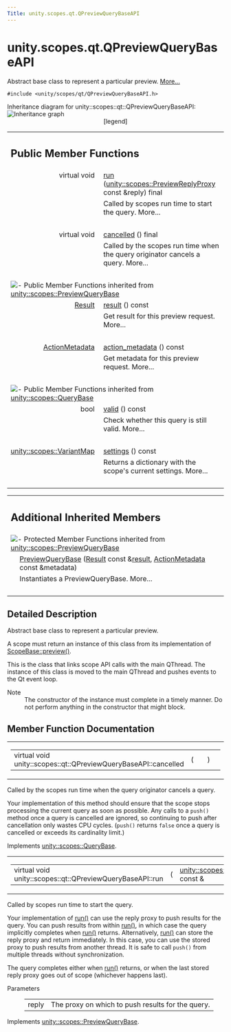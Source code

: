 ```yaml
---
Title: unity.scopes.qt.QPreviewQueryBaseAPI
---
```


# unity.scopes.qt.QPreviewQueryBaseAPI

<p>Abstract base class to represent a particular preview.  
<a href="#details">More...</a></p>
<p><code>#include &lt;unity/scopes/qt/QPreviewQueryBaseAPI.h&gt;</code></p>
Inheritance diagram for unity::scopes::qt::QPreviewQueryBaseAPI:
<img src="https://developer.ubuntu.com/static/devportal_uploaded/39a01a62-1ddc-4aa9-ae67-bdeeaa11f157-../unity.scopes.qt.QPreviewQueryBaseAPI/classunity_1_1scopes_1_1qt_1_1_q_preview_query_base_a_p_i__inherit__graph.png" border="0" usemap="#unity_1_1scopes_1_1qt_1_1_q_preview_query_base_a_p_i_inherit__map" alt="Inheritance graph"/>
<map name="unity_1_1scopes_1_1qt_1_1_q_preview_query_base_a_p_i_inherit__map" id="unity_1_1scopes_1_1qt_1_1_q_preview_query_base_a_p_i_inherit__map">
<area shape="rect" id="node3" href="https://developer.ubuntu.com../classunity_1_1scopes_1_1_preview_query_base.html" title="Abstract base class to represent a particular preview. " alt="" coords="103,80,333,107"/><area shape="rect" id="node4" href="https://developer.ubuntu.com../classunity_1_1scopes_1_1_query_base.html" title="Abstract server&#45;side base interface for a query that is executed inside a scope. " alt="" coords="127,5,309,32"/></map>
<center><span class="legend">[legend]</span></center>
<table class="memberdecls">
<tr class="heading"><td colspan="2"><h2 class="groupheader">
Public Member Functions</h2></td></tr>
<tr class="memitem:ab9aea9df41977a7d999967e525b3b3cf"><td class="memItemLeft" align="right" valign="top">virtual void&#160;</td><td class="memItemRight" valign="bottom"><a class="el" href="#ab9aea9df41977a7d999967e525b3b3cf">run</a> (<a class="el" href="unity.scopes.md#a7b46ef0e880da4c75314fe60bdd55754">unity::scopes::PreviewReplyProxy</a> const &amp;reply) final</td></tr>
<tr class="memdesc:ab9aea9df41977a7d999967e525b3b3cf"><td class="mdescLeft">&#160;</td><td class="mdescRight">Called by scopes run time to start the query.  More...<br /></td></tr>
<tr class="separator:ab9aea9df41977a7d999967e525b3b3cf"><td class="memSeparator" colspan="2">&#160;</td></tr>
<tr class="memitem:ac68c5e63e55f818a31a358c8f87ccdeb"><td class="memItemLeft" align="right" valign="top">virtual void&#160;</td><td class="memItemRight" valign="bottom"><a class="el" href="#ac68c5e63e55f818a31a358c8f87ccdeb">cancelled</a> () final</td></tr>
<tr class="memdesc:ac68c5e63e55f818a31a358c8f87ccdeb"><td class="mdescLeft">&#160;</td><td class="mdescRight">Called by the scopes run time when the query originator cancels a query.  More...<br /></td></tr>
<tr class="separator:ac68c5e63e55f818a31a358c8f87ccdeb"><td class="memSeparator" colspan="2">&#160;</td></tr>
<tr class="inherit_header pub_methods_classunity_1_1scopes_1_1_preview_query_base"><td colspan="2" onclick="javascript:toggleInherit('pub_methods_classunity_1_1scopes_1_1_preview_query_base')"><img src="https://developer.ubuntu.com/static/devportal_uploaded/a79d7f9d-9fae-400f-9b08-f3f034303c7a-../unity.scopes.qt.QPreviewQueryBaseAPI/closed.png" alt="-"/>&#160;Public Member Functions inherited from <a class="el" href="unity.scopes.PreviewQueryBase.md">unity::scopes::PreviewQueryBase</a></td></tr>
<tr class="memitem:af6887f9d12ffb69c94b2ddab8c1f99ba inherit pub_methods_classunity_1_1scopes_1_1_preview_query_base"><td class="memItemLeft" align="right" valign="top"><a class="el" href="unity.scopes.Result.md">Result</a>&#160;</td><td class="memItemRight" valign="bottom"><a class="el" href="unity.scopes.PreviewQueryBase.md#af6887f9d12ffb69c94b2ddab8c1f99ba">result</a> () const </td></tr>
<tr class="memdesc:af6887f9d12ffb69c94b2ddab8c1f99ba inherit pub_methods_classunity_1_1scopes_1_1_preview_query_base"><td class="mdescLeft">&#160;</td><td class="mdescRight">Get result for this preview request.  More...<br /></td></tr>
<tr class="separator:af6887f9d12ffb69c94b2ddab8c1f99ba inherit pub_methods_classunity_1_1scopes_1_1_preview_query_base"><td class="memSeparator" colspan="2">&#160;</td></tr>
<tr class="memitem:a40f82d521b7c31a3b29f4c1143242d62 inherit pub_methods_classunity_1_1scopes_1_1_preview_query_base"><td class="memItemLeft" align="right" valign="top"><a class="el" href="unity.scopes.ActionMetadata.md">ActionMetadata</a>&#160;</td><td class="memItemRight" valign="bottom"><a class="el" href="unity.scopes.PreviewQueryBase.md#a40f82d521b7c31a3b29f4c1143242d62">action_metadata</a> () const </td></tr>
<tr class="memdesc:a40f82d521b7c31a3b29f4c1143242d62 inherit pub_methods_classunity_1_1scopes_1_1_preview_query_base"><td class="mdescLeft">&#160;</td><td class="mdescRight">Get metadata for this preview request.  More...<br /></td></tr>
<tr class="separator:a40f82d521b7c31a3b29f4c1143242d62 inherit pub_methods_classunity_1_1scopes_1_1_preview_query_base"><td class="memSeparator" colspan="2">&#160;</td></tr>
<tr class="inherit_header pub_methods_classunity_1_1scopes_1_1_query_base"><td colspan="2" onclick="javascript:toggleInherit('pub_methods_classunity_1_1scopes_1_1_query_base')"><img src="https://developer.ubuntu.com/static/devportal_uploaded/05292f91-f05d-4d7f-ace0-6f53e5c19192-../unity.scopes.qt.QPreviewQueryBaseAPI/closed.png" alt="-"/>&#160;Public Member Functions inherited from <a class="el" href="unity.scopes.QueryBase.md">unity::scopes::QueryBase</a></td></tr>
<tr class="memitem:a095e61eabe2042eeea5c4df1a444d7d4 inherit pub_methods_classunity_1_1scopes_1_1_query_base"><td class="memItemLeft" align="right" valign="top">bool&#160;</td><td class="memItemRight" valign="bottom"><a class="el" href="unity.scopes.QueryBase.md#a095e61eabe2042eeea5c4df1a444d7d4">valid</a> () const </td></tr>
<tr class="memdesc:a095e61eabe2042eeea5c4df1a444d7d4 inherit pub_methods_classunity_1_1scopes_1_1_query_base"><td class="mdescLeft">&#160;</td><td class="mdescRight">Check whether this query is still valid.  More...<br /></td></tr>
<tr class="separator:a095e61eabe2042eeea5c4df1a444d7d4 inherit pub_methods_classunity_1_1scopes_1_1_query_base"><td class="memSeparator" colspan="2">&#160;</td></tr>
<tr class="memitem:ab6a25ba587387a7f490b8b5a081e9ed6 inherit pub_methods_classunity_1_1scopes_1_1_query_base"><td class="memItemLeft" align="right" valign="top"><a class="el" href="unity.scopes.md#ad5d8ccfa11a327fca6f3e4cee11f4c10">unity::scopes::VariantMap</a>&#160;</td><td class="memItemRight" valign="bottom"><a class="el" href="unity.scopes.QueryBase.md#ab6a25ba587387a7f490b8b5a081e9ed6">settings</a> () const </td></tr>
<tr class="memdesc:ab6a25ba587387a7f490b8b5a081e9ed6 inherit pub_methods_classunity_1_1scopes_1_1_query_base"><td class="mdescLeft">&#160;</td><td class="mdescRight">Returns a dictionary with the scope's current settings.  More...<br /></td></tr>
<tr class="separator:ab6a25ba587387a7f490b8b5a081e9ed6 inherit pub_methods_classunity_1_1scopes_1_1_query_base"><td class="memSeparator" colspan="2">&#160;</td></tr>
</table><table class="memberdecls">
<tr class="heading"><td colspan="2"><h2 class="groupheader">
Additional Inherited Members</h2></td></tr>
<tr class="inherit_header pro_methods_classunity_1_1scopes_1_1_preview_query_base"><td colspan="2" onclick="javascript:toggleInherit('pro_methods_classunity_1_1scopes_1_1_preview_query_base')"><img src="https://developer.ubuntu.com/static/devportal_uploaded/8a1cd5e5-d3b6-4539-8dbb-7a893b19c74d-../unity.scopes.qt.QPreviewQueryBaseAPI/closed.png" alt="-"/>&#160;Protected Member Functions inherited from <a class="el" href="unity.scopes.PreviewQueryBase.md">unity::scopes::PreviewQueryBase</a></td></tr>
<tr class="memitem:acb87c2d6c81760696d75e9f0a378d6e7 inherit pro_methods_classunity_1_1scopes_1_1_preview_query_base"><td class="memItemLeft" align="right" valign="top">&#160;</td><td class="memItemRight" valign="bottom"><a class="el" href="unity.scopes.PreviewQueryBase.md#acb87c2d6c81760696d75e9f0a378d6e7">PreviewQueryBase</a> (<a class="el" href="unity.scopes.Result.md">Result</a> const &amp;<a class="el" href="unity.scopes.PreviewQueryBase.md#af6887f9d12ffb69c94b2ddab8c1f99ba">result</a>, <a class="el" href="unity.scopes.ActionMetadata.md">ActionMetadata</a> const &amp;metadata)</td></tr>
<tr class="memdesc:acb87c2d6c81760696d75e9f0a378d6e7 inherit pro_methods_classunity_1_1scopes_1_1_preview_query_base"><td class="mdescLeft">&#160;</td><td class="mdescRight">Instantiates a PreviewQueryBase.  More...<br /></td></tr>
<tr class="separator:acb87c2d6c81760696d75e9f0a378d6e7 inherit pro_methods_classunity_1_1scopes_1_1_preview_query_base"><td class="memSeparator" colspan="2">&#160;</td></tr>
</table>
<a name="details" id="details"></a><h2 class="groupheader">Detailed Description</h2>
<p>Abstract base class to represent a particular preview. </p>
<p>A scope must return an instance of this class from its implementation of <a class="el" href="unity.scopes.ScopeBase.md#a154b9b4cfc0f40572cfec60dd819396f" title="Invoked when a scope is requested to create a preview for a particular result. ">ScopeBase::preview()</a>.</p>
<p>This is the class that links scope API calls with the main QThread. The instance of this class is moved to the main QThread and pushes events to the Qt event loop.</p>
<dl class="section note"><dt>Note</dt><dd>The constructor of the instance must complete in a timely manner. Do not perform anything in the constructor that might block. </dd></dl>
<h2 class="groupheader">Member Function Documentation</h2>
<table class="mlabels">
<tr>
<td class="mlabels-left">
<table class="memname">
<tr>
<td class="memname">virtual void unity::scopes::qt::QPreviewQueryBaseAPI::cancelled </td>
<td>(</td>
<td class="paramname"></td><td>)</td>
<td></td>
</tr>
</table>
</td>
<td class="mlabels-right">
<span class="mlabels"><span class="mlabel">final</span><span class="mlabel">virtual</span></span>  </td>
</tr>
</table>
<p>Called by the scopes run time when the query originator cancels a query. </p>
<p>Your implementation of this method should ensure that the scope stops processing the current query as soon as possible. Any calls to a <code>push()</code> method once a query is cancelled are ignored, so continuing to push after cancellation only wastes CPU cycles. (<code>push()</code> returns <code>false</code> once a query is cancelled or exceeds its cardinality limit.) </p>
<p>Implements <a class="el" href="unity.scopes.QueryBase.md#a596b19dbfd6efe96b834be75a9b64c68">unity::scopes::QueryBase</a>.</p>
<table class="mlabels">
<tr>
<td class="mlabels-left">
<table class="memname">
<tr>
<td class="memname">virtual void unity::scopes::qt::QPreviewQueryBaseAPI::run </td>
<td>(</td>
<td class="paramtype"><a class="el" href="unity.scopes.md#a7b46ef0e880da4c75314fe60bdd55754">unity::scopes::PreviewReplyProxy</a> const &amp;&#160;</td>
<td class="paramname"><em>reply</em></td><td>)</td>
<td></td>
</tr>
</table>
</td>
<td class="mlabels-right">
<span class="mlabels"><span class="mlabel">final</span><span class="mlabel">virtual</span></span>  </td>
</tr>
</table>
<p>Called by scopes run time to start the query. </p>
<p>Your implementation of <a class="el" href="#ab9aea9df41977a7d999967e525b3b3cf" title="Called by scopes run time to start the query. ">run()</a> can use the reply proxy to push results for the query. You can push results from within <a class="el" href="#ab9aea9df41977a7d999967e525b3b3cf" title="Called by scopes run time to start the query. ">run()</a>, in which case the query implicitly completes when <a class="el" href="#ab9aea9df41977a7d999967e525b3b3cf" title="Called by scopes run time to start the query. ">run()</a> returns. Alternatively, <a class="el" href="#ab9aea9df41977a7d999967e525b3b3cf" title="Called by scopes run time to start the query. ">run()</a> can store the reply proxy and return immediately. In this case, you can use the stored proxy to push results from another thread. It is safe to call <code>push()</code> from multiple threads without synchronization.</p>
<p>The query completes either when <a class="el" href="#ab9aea9df41977a7d999967e525b3b3cf" title="Called by scopes run time to start the query. ">run()</a> returns, or when the last stored reply proxy goes out of scope (whichever happens last).</p>
<dl class="params"><dt>Parameters</dt><dd>
<table class="params">
<tr><td class="paramname">reply</td><td>The proxy on which to push results for the query. </td></tr>
</table>
</dd>
</dl>
<p>Implements <a class="el" href="unity.scopes.PreviewQueryBase.md#a81b89daf29cd1ada55286f2a3a871347">unity::scopes::PreviewQueryBase</a>.</p>
